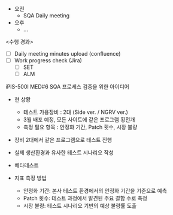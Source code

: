 - 오전
	- SQA Daily meeting
- 오후
	- ...

<수행 경과>
- [ ] Daily meeting minutes upload (confluence)
- [ ] Work progress check (Jira)
	- [ ] SET
	- [ ] ALM

iPIS-500I MED#6 SQA 프로세스 검증을 위한 아이디어
- 현 상황
	- 테스트 가용장비 : 2대 (Side ver. / NGRV ver.)
	- 3월 배포 예정, 모든 사이트에 같은 프로그램 횡전개
	- 측정 필요 항목 : 안정화 기간, Patch 횟수, 시장 불량
- 장비 2대에서 같은 프로그램으로 테스트 진행
- 실제 생산환경과 유사한 테스트 시나리오 작성
- 베타테스트

- 지표 측정 방법
	- 안정화 기간: 본사 테스트 환경에서의 안정화 기간을 기준으로 예측
	- Patch 횟수: 테스트 과정에서 발견된 주요 결함 수로 측정
	- 시장 불량: 테스트 시나리오 기반의 예상 불량률 도출